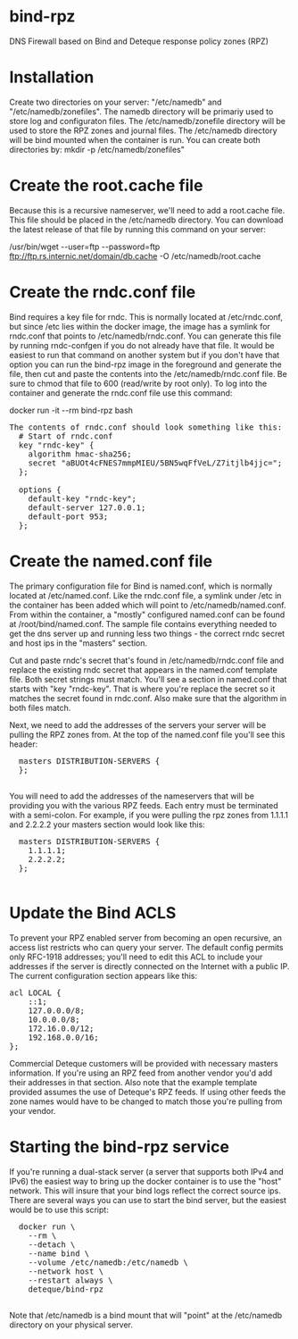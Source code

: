 # bind-rpz
DNS Firewall based on Bind and Deteque response policy zones (RPZ)

# Installation
Create two directories on your server: "/etc/namedb" and "/etc/namedb/zonefiles".  The namedb directory will be primariy used to store log and configuraton files.  The /etc/namedb/zonefile directory will be used to store the RPZ zones and journal files.  The /etc/namedb directory will be bind mounted when the container is run.  You can create both directories by:
  mkdir -p /etc/namedb/zonefiles"
    
# Create the root.cache file
Because this is a recursive nameserver, we'll need to add a root.cache file.  This file should be placed in the /etc/namedb directory. You can download the latest release of that file by running this command on your server:

  /usr/bin/wget --user=ftp --password=ftp ftp://ftp.rs.internic.net/domain/db.cache -O /etc/namedb/root.cache
 
# Create the rndc.conf file
Bind requires a key file for rndc.  This is normally located at /etc/rndc.conf, but since /etc lies within the docker image, the image has a symlink for rndc.conf that points to /etc/namedb/rndc.conf.  You can generate this file by running rndc-confgen if you do not already have that file.  It would be easiest to run that command on another system but if you don't have that option you can run the bind-rpz image in the foreground and generate the file, then cut and paste the contents into the /etc/namedb/rndc.conf file.  Be sure to chmod that file to 600 (read/write by root only).  To log into the container and generate the rndc.conf file use this command:

  docker run -it --rm bind-rpz bash
<pre>
The contents of rndc.conf should look something like this:
  # Start of rndc.conf
  key "rndc-key" {
    algorithm hmac-sha256;
    secret "aBUOt4cFNES7mmpMIEU/5BN5wqFfVeL/Z7itjlb4jjc=";
  };

  options {
    default-key "rndc-key";
    default-server 127.0.0.1;
    default-port 953;
  };
</pre>
  
# Create the named.conf file
The primary configuration file for Bind is named.conf, which is normally located at /etc/named.conf.  Like the rndc.conf file, a symlink under /etc in the container has been added which will point to /etc/namedb/named.conf.  From within the container, a "mostly" configured named.conf can be found at /root/bind/named.conf.  The sample file contains everything needed to get the dns server up and running less two things - the correct rndc secret and host ips in the "masters" section.

Cut and paste rndc's secret that's found in /etc/namedb/rndc.conf file and replace the existing rndc secret that appears in the named.conf template file.  Both secret strings must match.  You'll see a section in named.conf that starts with "key "rndc-key".  That is where you're replace the secret so it matches the secret found in rndc.conf.  Also make sure that the algorithm in both files match.

Next, we need to add the addresses of the servers your server will be pulling the RPZ zones from.  At the top of the named.conf file you'll see this header:
<pre>
  masters DISTRIBUTION-SERVERS {
  };
  </pre>
You will need to add the addresses of the nameservers that will be providing you with the various RPZ feeds.  Each entry must be terminated with a semi-colon.  For example, if you were pulling the rpz zones from 1.1.1.1 and 2.2.2.2 your masters section would look like this:
<pre>
  masters DISTRIBUTION-SERVERS {
    1.1.1.1;
    2.2.2.2;
  };
  </pre>

# Update the Bind ACLS
To prevent your RPZ enabled server from becoming an open recursive, an access list restricts who can query your server.  The default config permits only RFC-1918 addresses; you'll need to edit this ACL to include your addresses if the server is directly connected on the Internet with a public IP.  The current configuration section appears like this:
<pre>
acl LOCAL {
	::1;
	127.0.0.0/8;
	10.0.0.0/8;
	172.16.0.0/12;
	192.168.0.0/16;
};
</pre>  

Commercial Deteque customers will be provided with necessary masters information.  If you're using an RPZ feed from another vendor you'd add their addresses in that section.  Also note that the example template provided assumes the use of Deteque's RPZ feeds.  If using other feeds the zone names would have to be changed to match those you're pulling from your vendor.
 
# Starting the bind-rpz service
If you're running a dual-stack server (a server that supports both IPv4 and IPv6) the easiest way to bring up the docker container is to use the "host" network.  This will insure that your bind logs reflect the correct source ips.  There are several ways you can use to start the bind server, but the easiest would be to use this script:

  <pre>
  docker run \
    --rm \
    --detach \
    --name bind \
    --volume /etc/namedb:/etc/namedb \
    --network host \
    --restart always \
    deteque/bind-rpz
  </pre>
  Note that /etc/namedb is a bind mount that will "point" at the /etc/namedb directory on your physical server.
  
